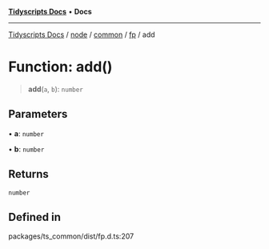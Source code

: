 [**Tidyscripts Docs**](../../../../../../../README.md) • **Docs**

***

[Tidyscripts Docs](../../../../../../../globals.md) / [node](../../../../../README.md) / [common](../../../README.md) / [fp](../README.md) / add

# Function: add()

> **add**(`a`, `b`): `number`

## Parameters

• **a**: `number`

• **b**: `number`

## Returns

`number`

## Defined in

packages/ts\_common/dist/fp.d.ts:207

